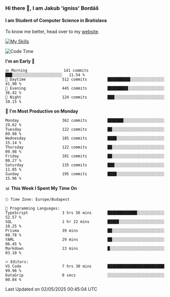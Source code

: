 ### Hi there 👋, I am Jakub 'igniss' Bordáš

#### I am Student of Computer Science in Bratislava
To know me better, head over to my [website](https://bordas.sk).

[![My Skills](https://skillicons.dev/icons?i=js,typescript,html,css,figma,svelte,vue,next,postgresql,nest,express,nodejs)](https://bordas.sk)


<!--START_SECTION:waka-->
![Code Time](http://img.shields.io/badge/Code%20Time-1%2C868%20hrs%202%20mins-blue)

**I'm an Early 🐤** 

```text
🌞 Morning                141 commits         ███░░░░░░░░░░░░░░░░░░░░░░   11.54 % 
🌆 Daytime                512 commits         ██████████░░░░░░░░░░░░░░░   41.90 % 
🌃 Evening                445 commits         █████████░░░░░░░░░░░░░░░░   36.42 % 
🌙 Night                  124 commits         ███░░░░░░░░░░░░░░░░░░░░░░   10.15 % 
```
📅 **I'm Most Productive on Monday** 

```text
Monday                   362 commits         ███████░░░░░░░░░░░░░░░░░░   29.62 % 
Tuesday                  122 commits         ██░░░░░░░░░░░░░░░░░░░░░░░   09.98 % 
Wednesday                185 commits         ████░░░░░░░░░░░░░░░░░░░░░   15.14 % 
Thursday                 122 commits         ██░░░░░░░░░░░░░░░░░░░░░░░   09.98 % 
Friday                   101 commits         ██░░░░░░░░░░░░░░░░░░░░░░░   08.27 % 
Saturday                 135 commits         ███░░░░░░░░░░░░░░░░░░░░░░   11.05 % 
Sunday                   195 commits         ████░░░░░░░░░░░░░░░░░░░░░   15.96 % 
```


📊 **This Week I Spent My Time On** 

```text
🕑︎ Time Zone: Europe/Budapest

💬 Programming Languages: 
TypeScript               3 hrs 56 mins       █████████████░░░░░░░░░░░░   52.57 % 
SQL                      1 hr 22 mins        █████░░░░░░░░░░░░░░░░░░░░   18.25 % 
Prisma                   39 mins             ██░░░░░░░░░░░░░░░░░░░░░░░   08.78 % 
YAML                     29 mins             ██░░░░░░░░░░░░░░░░░░░░░░░   06.45 % 
Markdown                 13 mins             █░░░░░░░░░░░░░░░░░░░░░░░░   03.10 % 

🔥 Editors: 
VS Code                  7 hrs 30 mins       █████████████████████████   99.96 % 
DataGrip                 0 secs              ░░░░░░░░░░░░░░░░░░░░░░░░░   00.04 % 
```


 Last Updated on 02/05/2025 00:45:04 UTC
<!--END_SECTION:waka-->
